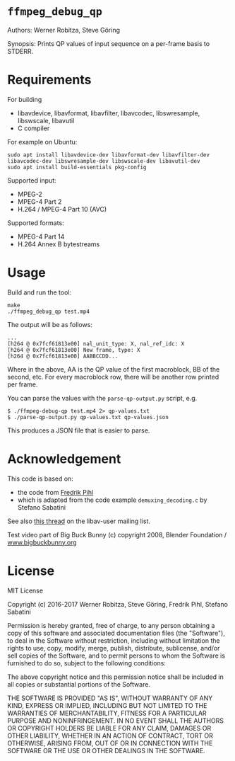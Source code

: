 # `ffmpeg_debug_qp`

Authors: Werner Robitza, Steve Göring

Synopsis: Prints QP values of input sequence on a per-frame basis to STDERR.

# Requirements

For building

- libavdevice, libavformat, libavfilter, libavcodec, libswresample, libswscale, libavutil
- C compiler

For example on Ubuntu:

    sudo apt install libavdevice-dev libavformat-dev libavfilter-dev libavcodec-dev libswresample-dev libswscale-dev libavutil-dev
    sudo apt install build-essentials pkg-config        

Supported input:

- MPEG-2
- MPEG-4 Part 2
- H.264 / MPEG-4 Part 10 (AVC)

Supported formats:

- MPEG-4 Part 14
- H.264 Annex B bytestreams

# Usage

Build and run the tool:

    make
    ./ffmpeg_debug_qp test.mp4

The output will be as follows:

    ...
    [h264 @ 0x7fcf61813e00] nal_unit_type: X, nal_ref_idc: X
    [h264 @ 0x7fcf61813e00] New frame, type: X
    [h264 @ 0x7fcf61813e00] AABBCCDD...

Where in the above, AA is the QP value of the first macroblock, BB of the second, etc.
For every macroblock row, there will be another row printed per frame.

You can parse the values with the `parse-qp-output.py` script, e.g.

    $ ./ffmpeg-debug-qp test.mp4 2> qp-values.txt
    $ ./parse-qp-output.py qp-values.txt qp-values.json

This produces a JSON file that is easier to parse.

# Acknowledgement

This code is based on:

- the code from [Fredrik Pihl](https://gist.github.com/figgis/ea9ac513cdd99a10abf1)
- which is adapted from the code example `demuxing_decoding.c` by Stefano Sabatini

See also [this thread](https://ffmpeg.org/pipermail/libav-user/2015-May/008122.html) on the libav-user mailing list.

Test video part of Big Buck Bunny (c) copyright 2008, Blender Foundation / www.bigbuckbunny.org

# License

MIT License

Copyright (c) 2016-2017 Werner Robitza, Steve Göring, Fredrik Pihl, Stefano Sabatini

Permission is hereby granted, free of charge, to any person obtaining a copy
of this software and associated documentation files (the "Software"), to deal
in the Software without restriction, including without limitation the rights
to use, copy, modify, merge, publish, distribute, sublicense, and/or sell
copies of the Software, and to permit persons to whom the Software is
furnished to do so, subject to the following conditions:

The above copyright notice and this permission notice shall be included in
all copies or substantial portions of the Software.

THE SOFTWARE IS PROVIDED "AS IS", WITHOUT WARRANTY OF ANY KIND, EXPRESS OR
IMPLIED, INCLUDING BUT NOT LIMITED TO THE WARRANTIES OF MERCHANTABILITY,
FITNESS FOR A PARTICULAR PURPOSE AND NONINFRINGEMENT. IN NO EVENT SHALL
THE AUTHORS OR COPYRIGHT HOLDERS BE LIABLE FOR ANY CLAIM, DAMAGES OR OTHER
LIABILITY, WHETHER IN AN ACTION OF CONTRACT, TORT OR OTHERWISE, ARISING FROM,
OUT OF OR IN CONNECTION WITH THE SOFTWARE OR THE USE OR OTHER DEALINGS IN
THE SOFTWARE.
